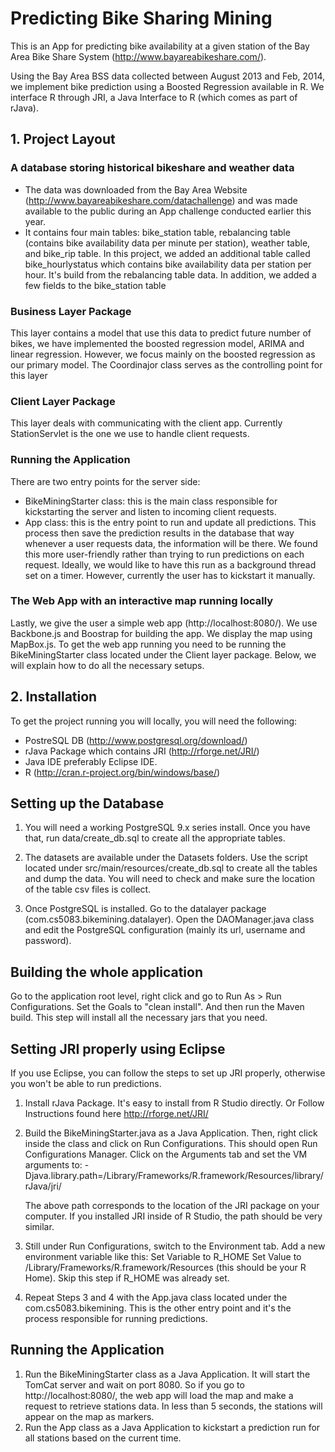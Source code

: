 # Predicting Bike Sharing Mining
This is an App for predicting bike availability at a given station of the Bay Area Bike Share System (http://www.bayareabikeshare.com/). 

Using the Bay Area BSS data collected between August 2013 and Feb, 2014, we implement bike prediction using a Boosted Regression available in R. We interface R through JRI, a Java Interface to R (which comes as part of rJava).

## 1. Project Layout
### A database storing historical bikeshare and weather data
- The data was downloaded from the Bay Area Website (http://www.bayareabikeshare.com/datachallenge) and was made available to the public during an App challenge conducted earlier this year.
- It contains four main tables: bike_station table, rebalancing table (contains bike availability data per minute per station), weather table, and bike_rip table. In this project, we added an additional table called bike_hourlystatus which contains bike availability data per station per hour. It's build from the rebalancing table data. In addition, we added a few fields to the bike_station table

### Business Layer Package 
This layer contains a model that use this data to predict future number of bikes, we have implemented the boosted regression model, ARIMA and linear regression. However, we focus mainly on the boosted regression as our primary model.
The Coordinajor class serves as the controlling point for this layer

### Client Layer Package
This layer deals with communicating with the client app. Currently StationServlet is the one we use to handle client requests.

### Running the Application
There are two entry points for the server side:
- BikeMiningStarter class: this is the main class responsible for kickstarting the server and listen to incoming client requests.
- App class: this is the entry point to run and update all predictions. This process then save the prediction results in the database that way whenever a user requests data, the information will be there. We found this more user-friendly rather than trying to run predictions on each request. Ideally, we would like to have this run as a background thread set on a timer. However, currently the user has to kickstart it manually.

### The Web App with an interactive map running locally 
Lastly, we give the user a simple web app (http://localhost:8080/). We use Backbone.js and Boostrap for building the app. We display the map using MapBox.js. To get the web app running you need to be running the BikeMiningStarter class located under the Client layer package. Below, we will explain how to do all the necessary setups.  

## 2. Installation

To get the project running you will locally, you will need the following:

- PostreSQL DB (http://www.postgresql.org/download/)
- rJava Package which contains JRI (http://rforge.net/JRI/)
- Java IDE preferably Eclipse IDE.
- R (http://cran.r-project.org/bin/windows/base/)

## Setting up the Database
1. You will need a working PostgreSQL 9.x series install. Once you have that, run data/create_db.sql to create all the appropriate tables.

2. The datasets are available under the Datasets folders. Use the script located under src/main/resources/create_db.sql to create all the tables and dump the data. You will need to check and make sure the location of the table csv files is collect.

3. Once PostgreSQL is installed. Go to the datalayer package (com.cs5083.bikemining.datalayer). Open the DAOManager.java class and edit the PostgreSQL configuration (mainly its url, username and password).

## Building the whole application
Go to the application root level, right click and go to Run As > Run Configurations. Set the Goals to "clean install". And then run the Maven build. This step will install all the necessary jars that you need.

## Setting JRI properly using Eclipse
If you use Eclipse, you can follow the steps to set up JRI properly, otherwise you won't be able to run predictions.

1. Install rJava Package. It's easy to install from R Studio directly. Or Follow Instructions found here http://rforge.net/JRI/

2. Build the BikeMiningStarter.java as a Java Application. Then, right click inside the class and click on Run Configurations. This should open Run Configurations Manager. Click on the Arguments tab and set the VM arguments to:
-Djava.library.path=/Library/Frameworks/R.framework/Resources/library/rJava/jri/

    The above path corresponds to the location of the JRI package on your computer. If you installed JRI inside of R Studio, the path should be very similar.

3. Still under Run Configurations, switch to the Environment tab. Add a new environment variable like this:
    Set Variable to R_HOME
    Set Value to /Library/Frameworks/R.framework/Resources (this should be your R Home).
    Skip this step if R_HOME was already set.
4. Repeat Steps 3 and 4 with the App.java class located under the com.cs5083.bikemining. This is the other entry point and it's the process responsible for running predictions.

## Running the Application
1. Run the BikeMiningStarter class as a Java Application. It will start the TomCat server and wait on port 8080. So if you go to http://localhost:8080/, the web app will load the map and make a request to retrieve stations data. In less than 5 seconds, the stations will appear on the map as markers. 
2. Run the App class as a Java Application to kickstart a prediction run for all stations based on the current time.

